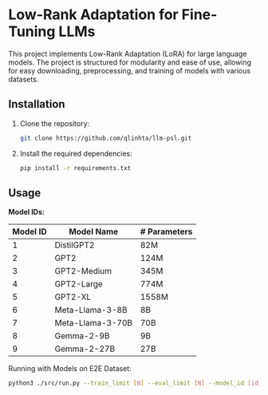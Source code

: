 # Low-Rank Adaptation for Fine-Tuning LLMs

This project implements Low-Rank Adaptation (LoRA) for large language models. The project is structured for
modularity and ease of use, allowing for easy downloading, preprocessing, and training of models with various datasets.

## Installation

1. Clone the repository:
   ```bash
   git clone https://github.com/qlinhta/llm-psl.git
   ```

2. Install the required dependencies:
   ```bash
   pip install -r requirements.txt
   ```

## Usage

**Model IDs:**

| Model ID | Model Name       | # Parameters |
|----------|------------------|--------------|
| 1        | DistilGPT2       | 82M          |
| 2        | GPT2             | 124M         |
| 3        | GPT2-Medium      | 345M         |
| 4        | GPT2-Large       | 774M         |
| 5        | GPT2-XL          | 1558M        |
| 6        | Meta-Llama-3-8B  | 8B           |
| 7        | Meta-Llama-3-70B | 70B          |
| 8        | Gemma-2-9B       | 9B           |
| 9        | Gemma-2-27B      | 27B          |

Running with Models on E2E Dataset:

```bash
python3 ./src/run.py --train_limit [N] --eval_limit [N] --model_id [id] --epochs [ep] --batch_size [b] --learning_rate [lr] --grad_accum_steps [grad] --lora_dim [dim]```